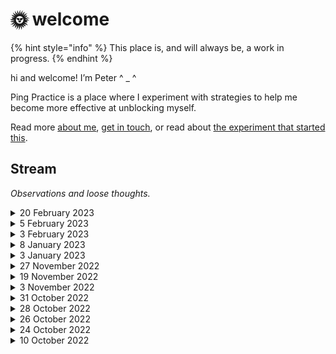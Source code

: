 # 🌞 welcome

{% hint style="info" %}
This place is, and will always be, a work in progress.
{% endhint %}

hi and welcome! I’m Peter ^ \_ ^&#x20;

Ping Practice is a place where I experiment with strategies to help me become more effective at unblocking myself.

Read more [about me](about.md), [get in touch](mailto:peter@pelberg.com), or read about [the experiment that started this](experiments/dailynotes.md).

## Stream

_Observations and loose thoughts._

<details>

<summary>20 February 2023</summary>

### Engaging

Some loose/quick/initial thoughts on space...

* I resonate with spaces where I, and the people who are present with me in it, feel safe and empowered to improvise&#x20;
  * Where "improvise" in this context means the ability to notice new information, without judgement, and make choices that they think cohere with what the people who share in the space are present to create.&#x20;
* I feel empowered to participate in a space when ([source](https://twitter.com/pingpractice/status/1577778444296929280?s=20\&t=66lYHsjFlZDKZxR8LT\_f\_g)):
  * There is a clear and shared objective for what we are trying to make (defined in the broadest of terms)
  * I trust that others will check whether they’ve understood what I’ve said in the way I intended it
  * I trust that I will have an opportunity to repair harm if/when I cause it
  * I trust that I will be seen for what I know and have experienced
  * I trust I will be listened to
  * I trust that others will assume I am acting in good faith
  * I know that we have practices/traditions in places to remember the choices we make and why
* I enjoy playing the role of someone who:
  * Creating the conditions necessary for the group to decide what they will commit to making and why&#x20;
  * Supplies the group with the clarity they need to deploy the expertise they've developed.&#x20;
    * Where "deploy" could mean things like: assessing risk, creating an artifact, determining whether a piece of new information is notable enough to be shared with the rest of the group

</details>

<details>

<summary>5 February 2023</summary>

### Making Space, Collaboratively

Some loose/quick/initial thoughts on space...

* I resonate with spaces where I, and the people who are present with me in it, feel safe and empowered to improvise&#x20;
  * Where "improvise" in this context means the ability to notice new information, without judgement, and make choices that they think cohere with what the people who share in the space are present to create.&#x20;
* I feel empowered to participate in a space when ([source](https://twitter.com/pingpractice/status/1577778444296929280?s=20\&t=66lYHsjFlZDKZxR8LT\_f\_g)):
  * There is a clear and shared objective for what we are trying to make (defined in the broadest of terms)
  * I trust that others will check whether they’ve understood what I’ve said in the way I intended it
  * I trust that I will have an opportunity to repair harm if/when I cause it
  * I trust that I will be seen for what I know and have experienced
  * I trust I will be listened to
  * I trust that others will assume I am acting in good faith
  * I know that we have practices/traditions in places to remember the choices we make and why
* I enjoy playing the role of someone who:
  * Creating the conditions necessary for the group to decide what they will commit to making and why&#x20;
  * Supplies the group with the clarity they need to deploy the expertise they've developed.&#x20;
    * Where "deploy" could mean things like: assessing risk, creating an artifact, determining whether a piece of new information is notable enough to be shared with the rest of the group

</details>

<details>

<summary>3 February 2023</summary>

### Prompts&#x20;

I value it when a space, person, etc. invites me to say aloud something for the first time.

This happened during [today's are.na walkthrough](https://www.are.na/are-na-team/02-03-23-channel-walkthroughs-ft-luiza-dale-peter-pelberg-noa-mori-njari-anderson): _I appreciate prompts that are proximate and clear enough that I can immediately pick them up/reach for them and in doing so, be moved to see something that feels new, fresh...something I might not have seen otherwise._

</details>

<details>

<summary>8 January 2023</summary>

### Reminders&#x20;

When I start the process of thinking about something I need to do (e.g. a conversation I need to lead, a decision I need to make, a set of slides I need to produce, etc.) that is not yet clearly "scoped" in my mind, I'll usually create a new section in my "scratch" file.

I'll title that section the name of the thing I'm needing to do and within it, add a few, standard sub-sections. \[i]

Lately, when thinking about doing something that I'm less practiced with, I've started adding a new section titled, "Reminders."

Within this section, I'll place things, that well, I find myself needing to be reminded of in order to "embody" the space the thinking I need to do exists within.

For example, in the moments before writing this, I was sketching out what it might look like to send an email at some  cadence that serves as _invitation_ for people _into_ the work I'm doing to refine and actualize [the app](app.md).&#x20;

Doing the above feels new for me and I found the reminders (see screenshot below) effective for inspiring me to "keep going" in moments when uncertainty tempts me to stop.

![](<.gitbook/assets/image (1) (1).png>)

\---

i. The "standard sub-sections" I add are:

* Objective
  * _"What impact is/are the actions I am trying to define an effort to accomplish? For who?"_
* Decision(s) to be made
  * If the outcome of this thinking is me making a decision: "_How can I articulate the decision(s) in a way that makes it clear what this decision will, and crucially, will NOT impact?"_
* Open Questions
  * _"What questions are emerge as I inhabit the space of this challenge/objective/etc.?_

</details>

<details>

<summary>3 January 2023</summary>

### Journaling and Self-Knowledge

The path here started with journaling. Overwhelmed with thought, I turned to writing to "move through" what I was feeling. With time, journaling equipped me with new capacity and tools to "hold" more and "let go" more easily. It also summed into a body of self-knowledge I've drawn on to make choices of all kinds that continue to shape the experiences and impact I \[attempt to] have here.

It feels good to say these words – "journaling" and "self-knowledge" – aloud again; they feel true, solid, capable of being build upon.&#x20;

I've felt far away from this language and I'm grateful for Ashley, Kyle, and Obi for bringing me back to it. I feel at home in them and I'm eager to invite more people in using them.



</details>

<details>

<summary>27 November 2022</summary>

### Questions

I like how conceiving of questions/prompts as doorways draws my attention to the responsibility that questions/prompts have for earning the trust of the person receiving them and evaluating the extent to which they'll engage with them.

This leads me to a question that's something like: _"What could cause people to feel more trusting of, and willing to engage with, a question that doesn't immediately resonate with them?"_&#x20;

That phrasing doesn't quite capture it, but it's a start.

</details>

<details>

<summary>19 November 2022</summary>

### Micro-syntax

I'm attracted to describing the personal classifiers I talked about on [3 November 2022](./#3-november-2022-1) and [31 October 2022 ](./#undefined)as a kind of "micro-syntax" or way of declaring or codifying types of thought in an explicit enough way that I "operate" on them at some later point.

### Quotations

Speaking of micro-syntax, I've developed a habit of using quotation marks (`" "` ) as a way of communicating to myself, and ideally other people, that a particular word or metaphor I'm using is a sketch, not yet something I have conviction in.

I find that doing the above helps break me out of the _"find the ideal"_ language loop I can find myself getting stuck in when trying to externalize a nascent thought.



</details>

<details>

<summary>3 November 2022</summary>

### \[Reflex]

Building on the idea of [thought types from 31 October 2022](./#undefined), I wonder if there could be meaning in experimenting with using a`[reflex`] thought type.&#x20;

Where "reflex" could be a moment when I feel, say, unseen, hurt, sad, etc.

The idea here being these reflexes are likely related by a perceived unmet need, value, etc.

_Aside: I feel inclined to create a page titled something like "Thoughts." I'm imagining I'd use this page initially for: A) defining "thought types" and B) defining what I mean when I say "thought" considering how central that concept is to this practice._

</details>

<details>

<summary>31 October 2022</summary>

### Thought types

I have gotten into a habit of prefixing some things I say to myself (and other people in certain contexts) with a term bounded by square brackets. So, things like:`[question]`, `[prompt]`, `[idea]`, `[ask]` etc.



<img src=".gitbook/assets/Screen Shot 2022-10-31 at 9.38.26 PM.png" alt="" data-size="original">

<img src=".gitbook/assets/Screen Shot 2022-10-31 at 9.36.59 PM.png" alt="" data-size="original">

<img src=".gitbook/assets/Screen Shot 2022-10-31 at 10.02.56 PM.png" alt="" data-size="original">

And I'd like to draw a quick sketch for why I think this might be the case:

1. **Stability/Durability.** Questions, prompts, ideas, etc. are relatively stable and distinct concepts/categories of thoughts in my mind. Experience has demonstrated to me that my current and future selves are likely to have a shared understanding for what does and does not qualify as a question, prompt, idea, etc. \
   \
   In this way, using a tag as stable as \[`question]` makes it possible for me to easily assemble a set of related thoughts across time. This helps make answering big, and generative, questions like _"What have I been wondering about over the past few weeks?"_ or _"What might I write about it? Why don't I see what `[writing ideas]` I've thought about in the past couple of weeks"_ pretty easy to ask and answer.
2. **Applicability.** Questions, prompts, and ideas, have clear use cases in my life. In this way, being able to more easily locate them across the various tools where I accrue them creates a great deal of possibility for me.
3. **Legibility.**  Just like the presence of a question mark (`?`) makes it clear to people what a thought is seeking, prefixing a thought with bracketed thought type - I think – makes it easier for people to understand what it is a particular thought is trying to say to them.

For context, I felt compelled to write all of this after noticing myself using the `[prompt]` construct in a new context: within a "Book Note" for _Thought As A System_. \
\
I think I considered this notable because seeing myself using this pattern in a new context without thinking about led me to think something like, "Huh, this pattern seems become useful enough to be something I'm "bringing with me" wherever I "go."

<img src=".gitbook/assets/prompt roam.jpg" alt="" data-size="original">



_Aside: I'm reluctant to categorize the above as "tags" per se, but I think that's just because I have negative associations with a particular implementation of tags which I appreciate to be a far more open-ended concept. Maybe it would be worthwhile to talk about tags some more  and why I think the implementations I've seen have done little to guide me to use them in ways that make it easier for my future selves to find what they are looking for later. Think: topical and the moments tools often present people with the opportunities to apply them._

</details>

<details>

<summary>28 October 2022</summary>

### Directing pings

I think it would be neat if the tool could support me sending pings (_see below)_ to the tools I'd like to act on them within.&#x20;

<img src=".gitbook/assets/Screen Shot 2022-10-28 at 6.51.01 PM.png" alt="" data-size="original">

The above leads me to wonder whether there's something to this idea of being able to create some kind of "meta" area around the workspaces I frequent.&#x20;

_Thinking: these activity spaces would become more generative and richer, and the ideas within them would become stronger, if I could more easily draw on relevant thoughts/ideas while I'm working within them. I also wonder whether having the ability to "send" pings to these spaces without having to visit them would help me advance ideas more quickly because I will have better recall of the range of tools available to me at any given time._

### Fun

Wow. This place feels great to be in...I'm having fun ^ \_ ^ Thank you for the metaphor, Laurel!

</details>

<details>

<summary>26 October 2022</summary>

### "Stream" Purpose

I think I'm going to constrain this stream to thoughts related to thoughts related to working with information.&#x20;

The above had been pretty much implicit in my mind, but sometimes I find it helpful to explicitly say or write out things out to reinforce them.

</details>

<details>

<summary>24 October 2022</summary>

### "Where should I put this?"

In the moment just before arriving here, I was feeling excited as I thought about all of the things I wanted to talked about from today.

Now, I'm here. I'm not writing in DailyNotes, I'm not writing in Twitter, I'm not in Messages, and I'm not drafting an email. I could see each of the topics I was wanting to write about being a fit for these different places, but I couldn't see a single place where they'd all fit.

That little question – _"Where should I put this?"_ – was enough to interrupt the flow I felt. I think that's all what I'm wanting to name for now: the blocking force of this choice and the ease with which it can resurface.

### Synthesizing&#x20;

I think writing out loose thoughts has helped me to become more effective at spontaneously synthesizing what I'm thinking in feeling in conversations, meetings, etc.

In this way, I think I'm starting to feel more confident in my ability to improvise.

</details>

<details>

<summary>10 October 2022</summary>

### Ping Practice Flow&#x20;

Sketches of what information I imagine Ping Practice to hold and how it will flow within the site.\
&#x20;![](.gitbook/assets/PingPractice2.png)![](.gitbook/assets/Ping-Practice.png)



</details>
